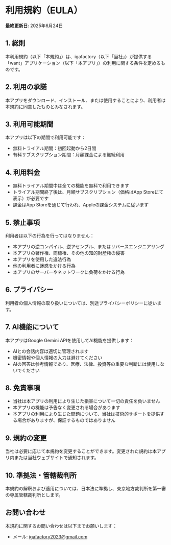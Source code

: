 # 利用規約（EULA）

**最終更新日**: 2025年6月24日

## 1. 総則

本利用規約（以下「本規約」）は、igafactory（以下「当社」）が提供する「want」アプリケーション（以下「本アプリ」）の利用に関する条件を定めるものです。

## 2. 利用の承諾

本アプリをダウンロード、インストール、または使用することにより、利用者は本規約に同意したものとみなされます。

## 3. 利用可能期間

本アプリは以下の期間で利用可能です：
- 無料トライアル期間：初回起動から2日間
- 有料サブスクリプション期間：月額課金による継続利用

## 4. 利用料金

- 無料トライアル期間中は全ての機能を無料で利用できます
- トライアル期間終了後は、月額サブスクリプション（価格はApp Storeにて表示）が必要です
- 課金はApp Storeを通じて行われ、Appleの課金システムに従います

## 5. 禁止事項

利用者は以下の行為を行ってはなりません：
- 本アプリの逆コンパイル、逆アセンブル、またはリバースエンジニアリング
- 本アプリの著作権、商標権、その他の知的財産権の侵害
- 本アプリを使用した違法行為
- 他の利用者に迷惑をかける行為
- 本アプリのサーバーやネットワークに負荷をかける行為

## 6. プライバシー

利用者の個人情報の取り扱いについては、別途プライバシーポリシーに従います。

## 7. AI機能について

本アプリはGoogle Gemini APIを使用してAI機能を提供します：
- AIとの会話内容は適切に管理されます
- 機密情報や個人情報の入力は避けてください
- AIの回答は参考情報であり、医療、法律、投資等の重要な判断には使用しないでください

## 8. 免責事項

- 当社は本アプリの利用により生じた損害について一切の責任を負いません
- 本アプリの機能は予告なく変更される場合があります
- 本アプリの利用により生じた問題について、当社は技術的サポートを提供する場合がありますが、保証するものではありません

## 9. 規約の変更

当社は必要に応じて本規約を変更することができます。変更された規約は本アプリ内または当社ウェブサイトで通知されます。

## 10. 準拠法・管轄裁判所

本規約の解釈および適用については、日本法に準拠し、東京地方裁判所を第一審の専属管轄裁判所とします。

## お問い合わせ

本規約に関するお問い合わせは以下までお願いします：
- メール: igafactory2023@gmail.com 